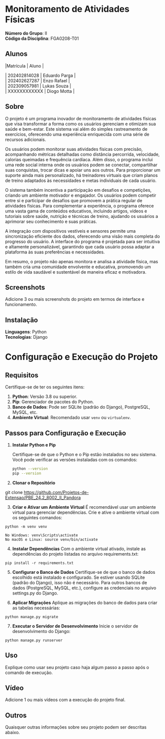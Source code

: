 # Monitoramento de Atividades Físicas

**Número do Grupo**: II<br>
**Código da Disciplina**: FGA0208-T01<br>

## Alunos
|Matrícula | Aluno |

| 202402814028 |  Eduardo Parga |<br>
| 202402627287  |  Enzo Rafael |<br>
| 202309057981 | Lukas Souza  |<br>
| XXXXXXXXXXXX | Diogo Motta |<br>


## Sobre 
O projeto é um programa inovador de monitoramento de atividades físicas que visa transformar a forma como os usuários gerenciam e otimizam sua saúde e bem-estar. Este sistema vai além do simples rastreamento de exercícios, oferecendo uma experiência enriquecida com uma série de recursos adicionais.

Os usuários podem monitorar suas atividades físicas com precisão, acompanhando métricas detalhadas como distância percorrida, velocidade, calorias queimadas e frequência cardíaca. Além disso, o programa inclui uma rede social interna onde os usuários podem se conectar, compartilhar suas conquistas, trocar dicas e apoiar uns aos outros. Para proporcionar um suporte ainda mais personalizado, há treinadores virtuais que criam planos de treino adaptados às necessidades e metas individuais de cada usuário.

O sistema também incentiva a participação em desafios e competições, criando um ambiente motivador e engajador. Os usuários podem competir entre si e participar de desafios que promovem a prática regular de atividades físicas. Para complementar a experiência, o programa oferece uma vasta gama de conteúdos educativos, incluindo artigos, vídeos e tutoriais sobre saúde, nutrição e técnicas de treino, ajudando os usuários a aprimorar seu conhecimento e suas práticas.

A integração com dispositivos vestíveis e sensores permite uma sincronização eficiente dos dados, oferecendo uma visão mais completa do progresso do usuário. A interface do programa é projetada para ser intuitiva e altamente personalizável, garantindo que cada usuário possa adaptar a plataforma às suas preferências e necessidades.

Em resumo, o projeto não apenas monitora e analisa a atividade física, mas também cria uma comunidade envolvente e educativa, promovendo um estilo de vida saudável e sustentável de maneira eficaz e motivadora.

## Screenshots
Adicione 3 ou mais screenshots do projeto em termos de interface e funcionamento.

## Instalação 
**Linguagens**: Python  <br>
**Tecnologias**: Django<br>

# Configuração e Execução do Projeto

## Requisitos

Certifique-se de ter os seguintes itens:

1. **Python**: Versão 3.8 ou superior.
2. **Pip**: Gerenciador de pacotes do Python.
3. **Banco de Dados**: Pode ser SQLite (padrão do Django), PostgreSQL, MySQL, etc.
4. **Ambiente Virtual**: Recomendado usar `venv` ou `virtualenv`.

## Passos para Configuração e Execução

1. **Instalar Python e Pip**

   Certifique-se de que o Python e o Pip estão instalados no seu sistema. Você pode verificar as versões instaladas com os comandos:

   ```bash
   python --version
   pip --version

2. **Clonar o Repositório**
 
git clone https://github.com/Projetos-de-Extensao/PBE_24.2_8002_II_Pandora

3. **Criar e Ativar um Ambiente Virtual**
É recomendável usar um ambiente virtual para gerenciar dependências. Crie e ative o ambiente virtual com os seguintes comandos:

 ```python -m venv venv```
 
```No Windows: venv\Scripts\activate```<br>
 ```No macOS e Linux: source venv/bin/activate```

4. **Instalar Dependências**
Com o ambiente virtual ativado, instale as dependências do projeto listadas no arquivo requirements.txt:

```pip install -r requirements.txt```

5. **Configurar o Banco de Dados**
Certifique-se de que o banco de dados escolhido está instalado e configurado. Se estiver usando SQLite (padrão do Django), isso não é necessário. Para outros bancos de dados (PostgreSQL, MySQL, etc.), configure as credenciais no arquivo settings.py do Django.

6. **Aplicar Migrações**
Aplique as migrações do banco de dados para criar as tabelas necessárias:

```python manage.py migrate```

7. **Executar o Servidor de Desenvolvimento**
Inicie o servidor de desenvolvimento do Django:

```python manage.py runserver```

## Uso 
Explique como usar seu projeto caso haja algum passo a passo após o comando de execução.

## Vídeo
Adicione 1 ou mais vídeos com a execução do projeto final.

## Outros 
Quaisquer outras informações sobre seu projeto podem ser descritas abaixo.

